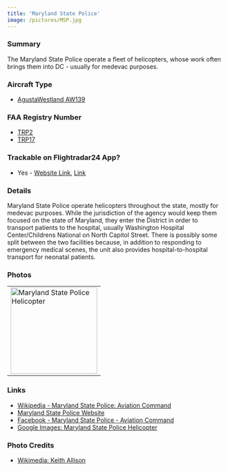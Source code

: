 ```yaml
---
title: 'Maryland State Police'
image: /pictures/MSP.jpg
---
```


### Summary

The Maryland State Police operate a fleet of helicopters, whose work often brings them into DC - usually for medevac purposes. 

### Aircraft Type
* [AgustaWestland AW139](https://en.wikipedia.org/wiki/AgustaWestland_AW139)

### FAA Registry Number
* [TRP2](https://registry.faa.gov/aircraftinquiry/NNum_Results.aspx?NNumbertxt=TRP2)
* [TRP17](https://registry.faa.gov/aircraftinquiry/NNum_Results.aspx?NNumbertxt=TRP17)

### Trackable on Flightradar24 App?
* Yes - [Website Link](https://www.flightradar24.com/data/aircraft/TRP2), [Link](https://www.flightradar24.com/data/aircraft/TRP17)

### Details

Maryland State Police operate helicopters throughout the state, mostly for medevac purposes.  While the jurisdiction of the agency would keep them focused on the state of Maryland, they enter the District in order to transport patients to the hospital, usually Washington Hospital Center/Childrens National on North Capitol Street.  There is possibly some split between the two facilities because, in addition to responding to emergency medical scenes, the unit also provides hospital-to-hospital transport for neonatal patients.  

### Photos 

<table style="width:100%">
  <tr>
    <td><img src="https://helicoptersofdc.com/pictures/MSP.jpg" alt="Maryland State Police Helicopter" width="200"></td>
  </tr>
  </table>

### Links


* [Wikipedia - Maryland State Police: Aviation Command](https://en.wikipedia.org/wiki/Maryland_State_Police#Aviation_Command)
* [Maryland State Police Website](https://mdsp.maryland.gov/Organization/Pages/SupportServicesBureau/AviationCommand.aspx)
* [Facebook - Maryland State Police - Aviation Command](https://www.facebook.com/mspaviation/)
* [Google Images: Maryland State Police Helicopter](https://www.google.com/search?q=maryland+state+police+helicopter)


### Photo Credits

* [Wikimedia: Keith Allison](https://commons.wikimedia.org/wiki/File:Maryland_State_Police_Helicopter_(36177396184).jpg)
